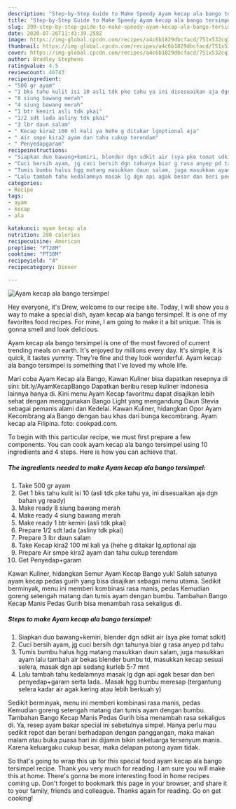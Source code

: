 ```yaml
---
description: "Step-by-Step Guide to Make Speedy Ayam kecap ala bango tersimpel"
title: "Step-by-Step Guide to Make Speedy Ayam kecap ala bango tersimpel"
slug: 399-step-by-step-guide-to-make-speedy-ayam-kecap-ala-bango-tersimpel
date: 2020-07-26T11:43:39.258Z
image: https://img-global.cpcdn.com/recipes/a4c6b1829dbcfacd/751x532cq70/ayam-kecap-ala-bango-tersimpel-foto-resep-utama.jpg
thumbnail: https://img-global.cpcdn.com/recipes/a4c6b1829dbcfacd/751x532cq70/ayam-kecap-ala-bango-tersimpel-foto-resep-utama.jpg
cover: https://img-global.cpcdn.com/recipes/a4c6b1829dbcfacd/751x532cq70/ayam-kecap-ala-bango-tersimpel-foto-resep-utama.jpg
author: Bradley Stephens
ratingvalue: 4.5
reviewcount: 46743
recipeingredient:
- "500 gr ayam"
- "1 bks tahu kulit isi 10 asli tdk pke tahu ya ini disesuaikan aja dgn bahan yg ready"
- "8 siung bawang merah"
- "4 siung bawang merah"
- "1 btr kemiri asli tdk pkai"
- "1/2 sdt lada asliny tdk pkai"
- "3 lbr daun salam"
- " Kecap kira2 100 ml kali ya hehe g ditakar lgoptional aja"
- " Air smpe kira2 ayam dan tahu cukup terendam"
- " Penyedapgaram"
recipeinstructions:
- "Siapkan duo bawang+kemiri, blender dgn sdkit air (sya pke tomat sdkit)"
- "Cuci bersih ayam, jg cuci bersih dgn tahunya biar g rasa anyep pd tahu"
- "Tumis bumbu halus hgg matang masukkan daun salam, juga masukkan ayam lalu tambah air bekas blender bumbu td, masukkan kecap sesuai selera, masak dgn api sedang kurleb 5-7 mnt"
- "Lalu tambah tahu kedalamnya masak lg dgn api agak besar dan beri penyedap+garam serta lada.. Masak hgg bumbu meresap (tergantung selera kadar air agak kering atau lebih berkuah y)"
categories:
- Recipe
tags:
- ayam
- kecap
- ala

katakunci: ayam kecap ala 
nutrition: 280 calories
recipecuisine: American
preptime: "PT28M"
cooktime: "PT30M"
recipeyield: "4"
recipecategory: Dinner

---
```



![Ayam kecap ala bango tersimpel](https://img-global.cpcdn.com/recipes/a4c6b1829dbcfacd/751x532cq70/ayam-kecap-ala-bango-tersimpel-foto-resep-utama.jpg)

Hey everyone, it's Drew, welcome to our recipe site. Today, I will show you a way to make a special dish, ayam kecap ala bango tersimpel. It is one of my favorites food recipes. For mine, I am going to make it a bit unique. This is gonna smell and look delicious.

Ayam kecap ala bango tersimpel is one of the most favored of current trending meals on earth. It's enjoyed by millions every day. It's simple, it is quick, it tastes yummy. They're fine and they look wonderful. Ayam kecap ala bango tersimpel is something that I've loved my whole life.

Mari coba Ayam Kecap ala Bango, Kawan Kuliner bisa dapatkan resepnya di sini: bit.ly/AyamKecapBango Dapatkan beribu resep kuliner Indonesia lainnya hanya di. Kini menu Ayam Kecap favoritmu dapat disajikan lebih sehat dengan menggunakan Bango Light yang mengandung Daun Stevia sebagai pemanis alami dan Kedelai. Kawan Kuliner, hidangkan Opor Ayam Kecombrang ala Bango dengan bau khas dari bunga kecombrang. Ayam kecap ala Filipina. foto: cookpad.com.


To begin with this particular recipe, we must first prepare a few components. You can cook ayam kecap ala bango tersimpel using 10 ingredients and 4 steps. Here is how you can achieve that.

<!--inarticleads1-->

##### The ingredients needed to make Ayam kecap ala bango tersimpel:

1. Take 500 gr ayam
1. Get 1 bks tahu kulit isi 10 (asli tdk pke tahu ya, ini disesuaikan aja dgn bahan yg ready)
1. Make ready 8 siung bawang merah
1. Make ready 4 siung bawang merah
1. Make ready 1 btr kemiri (asli tdk pkai)
1. Prepare 1/2 sdt lada (asliny tdk pkai)
1. Prepare 3 lbr daun salam
1. Take  Kecap kira2 100 ml kali ya (hehe g ditakar lg,optional aja
1. Prepare  Air smpe kira2 ayam dan tahu cukup terendam
1. Get  Penyedap+garam


Kawan Kuliner, hidangkan Semur Ayam Kecap Bango yuk! Salah satunya ayam kecap pedas gurih yang bisa disajikan sebagai menu utama. Sedikit berminyak, menu ini memberi kombinasi rasa manis, pedas Kemudian goreng setengah matang dan tumis ayam dengan bumbu. Tambahan Bango Kecap Manis Pedas Gurih bisa menambah rasa sekaligus di. 

<!--inarticleads2-->

##### Steps to make Ayam kecap ala bango tersimpel:

1. Siapkan duo bawang+kemiri, blender dgn sdkit air (sya pke tomat sdkit)
1. Cuci bersih ayam, jg cuci bersih dgn tahunya biar g rasa anyep pd tahu
1. Tumis bumbu halus hgg matang masukkan daun salam, juga masukkan ayam lalu tambah air bekas blender bumbu td, masukkan kecap sesuai selera, masak dgn api sedang kurleb 5-7 mnt
1. Lalu tambah tahu kedalamnya masak lg dgn api agak besar dan beri penyedap+garam serta lada.. Masak hgg bumbu meresap (tergantung selera kadar air agak kering atau lebih berkuah y)


Sedikit berminyak, menu ini memberi kombinasi rasa manis, pedas Kemudian goreng setengah matang dan tumis ayam dengan bumbu. Tambahan Bango Kecap Manis Pedas Gurih bisa menambah rasa sekaligus di. Ya, resep ayam bakar special ini sebetulnya simpel. Hanya perlu mau sedikit repot dan berani berhadapan dengan panggangan, maka makan malam atau buka puasa hari ini dijamin bikin sekeluarga tersenyum manis. Karena keluargaku cukup besar, maka delapan potong ayam tidak. 

So that's going to wrap this up for this special food ayam kecap ala bango tersimpel recipe. Thank you very much for reading. I am sure you will make this at home. There's gonna be more interesting food in home recipes coming up. Don't forget to bookmark this page in your browser, and share it to your family, friends and colleague. Thanks again for reading. Go on get cooking!
